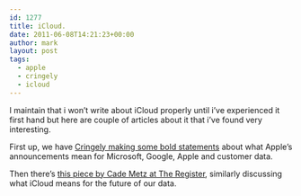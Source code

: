 ```yaml
---
id: 1277
title: iCloud.
date: 2011-06-08T14:21:23+00:00
author: mark
layout: post
tags:
  - apple
  - cringely
  - icloud
---
```

I maintain that i won&#8217;t write about iCloud properly until i&#8217;ve experienced it first hand but here are couple of articles about it that i&#8217;ve found very interesting.

First up, we have [Cringely making some bold statements](http://www.cringely.com/2011/06/iclouds-real-purpose-is-to-kill-windows/) about what Apple&#8217;s announcements mean for Microsoft, Google, Apple and customer data.

Then there&#8217;s [this piece by Cade Metz at The Register](http://www.theregister.co.uk/2011/06/07/from_mobileme_to_icloud/), similarly discussing what iCloud means for the future of our data.